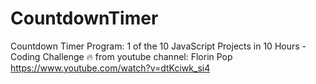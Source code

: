 # CountdownTimer
Countdown Timer Program: 1 of the 10 JavaScript Projects in 10 Hours - Coding Challenge 🔥 from youtube channel: Florin Pop https://www.youtube.com/watch?v=dtKciwk_si4
